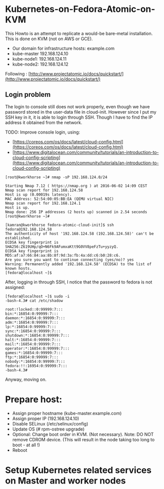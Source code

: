 # Kubernetes-on-Fedora-Atomic-on-KVM

This Howto is an attempt to replicate a would-be bare-metal installation. This is done on KVM (not on AWS or GCE).

* Our domain for infrastructure hosts: example.com
* kube-master 192.168.124.10
* kube-node1: 192.168.124.11
* kube-node2: 192.168.124.12


Following : [http://www.projectatomic.io/docs/quickstart/](http://www.projectatomic.io/docs/quickstart/)

## Login problem
The login to console still does not work properly, even though we have password stored in the user-data file in cloud-init. However since I put my SSH key in it, it is able to login through SSH. Though I have to find the IP address it obtained from the network.

TODO: Improve console login, using: 
* [https://coreos.com/os/docs/latest/cloud-config.html](https://coreos.com/os/docs/latest/cloud-config.html)
* [https://www.digitalocean.com/community/tutorials/an-introduction-to-cloud-config-scripting](https://www.digitalocean.com/community/tutorials/an-introduction-to-cloud-config-scripting)

```
[root@kworkhorse ~]# nmap -sP 192.168.124.0/24

Starting Nmap 7.12 ( https://nmap.org ) at 2016-06-02 14:09 CEST
Nmap scan report for 192.168.124.58
Host is up (0.00019s latency).
MAC Address: 52:54:00:05:BB:EA (QEMU virtual NIC)
Nmap scan report for 192.168.124.1
Host is up.
Nmap done: 256 IP addresses (2 hosts up) scanned in 2.54 seconds
[root@kworkhorse ~]# 
```

```
[kamran@kworkhorse fedora-atomic-cloud-init]$ ssh fedora@192.168.124.58
The authenticity of host '192.168.124.58 (192.168.124.58)' can't be established.
ECDSA key fingerprint is SHA256:Z619UHp/qO+N6Fk9AFumxaKtt9G0VV8peFzTu+yyzyQ.
ECDSA key fingerprint is MD5:af:a7:66:84:aa:8b:8f:9d:3a:fb:4a:dd:c6:b0:28:c6.
Are you sure you want to continue connecting (yes/no)? yes
Warning: Permanently added '192.168.124.58' (ECDSA) to the list of known hosts.
[fedora@localhost ~]$ 
``` 

After, logging in through SSH, I notice that the password to fedora is not assigned:

```
[fedora@localhost ~]$ sudo -i
-bash-4.3# cat /etc/shadow

root:!locked::0:99999:7:::
bin:*:16854:0:99999:7:::
daemon:*:16854:0:99999:7:::
adm:*:16854:0:99999:7:::
lp:*:16854:0:99999:7:::
sync:*:16854:0:99999:7:::
shutdown:*:16854:0:99999:7:::
halt:*:16854:0:99999:7:::
mail:*:16854:0:99999:7:::
operator:*:16854:0:99999:7:::
games:*:16854:0:99999:7:::
ftp:*:16854:0:99999:7:::
nobody:*:16854:0:99999:7:::
fedora:!!:16954:0:99999:7:::
-bash-4.3# 
```

Anyway, moving on.

# Prepare host:
* Assign proper hostname (kube-master.example.com)
* Assign proper IP (192.168.124.10)
* Disable SELinux (/etc/selinux/config)
* Update OS (# rpm-ostree upgrade)
* Optional: Change boot order in KVM. (Not necessary). Note: DO NOT remove CDROM device. (This will result in the node taking too long to boot - at all !)
* Reboot


# Setup Kubernetes related services on Master and worker nodes


